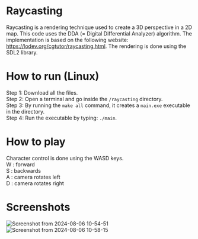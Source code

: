# Raycasting

Raycasting is a rendering technique used to create a 3D perspective in a 2D map. This code uses the DDA (= Digital Differential Analyzer) algorithm. 
The implementation is based on the following website: https://lodev.org/cgtutor/raycasting.html. The rendering is done using the SDL2 library.


# How to run (Linux)

Step 1: Download all the files. \
Step 2: Open a terminal and go inside the `/raycasting` directory. \
Step 3: By running the `make all` command, it creates a `main.exe` executable in the directory.  \
Step 4: Run the executable by typing: `./main`. 

# How to play

Character control is done using the WASD keys. \
W : forward \
S : backwards \
A : camera rotates left \
D : camera rotates right 

# Screenshots

![Screenshot from 2024-08-06 10-54-51](https://github.com/user-attachments/assets/795943dc-c147-4a0f-be84-e4b21d48311e) \
![Screenshot from 2024-08-06 10-58-15](https://github.com/user-attachments/assets/0c51641c-91d9-4689-bb6f-89e4f097e154)
